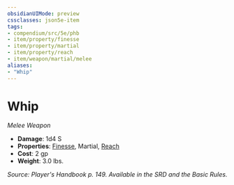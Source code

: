 ```yaml
---
obsidianUIMode: preview
cssclasses: json5e-item
tags:
- compendium/src/5e/phb
- item/property/finesse
- item/property/martial
- item/property/reach
- item/weapon/martial/melee
aliases: 
- "Whip"
---
```

# Whip
*Melee Weapon*  

- **Damage**: 1d4 S
- **Properties**: [Finesse](5E2014官方资源/规则/item-properties.md#Finesse), Martial, [Reach](5E2014官方资源/规则/item-properties.md#Reach)
- **Cost**: 2 gp
- **Weight**: 3.0 lbs.

*Source: Player's Handbook p. 149. Available in the SRD and the Basic Rules.*